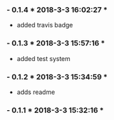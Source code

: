 ### - 0.1.4 * 2018-3-3 16:02:27 *

   - added travis badge 


 ### - 0.1.3 * 2018-3-3 15:57:16 *

   - added test system 


 ### - 0.1.2 * 2018-3-3 15:34:59 *

   - adds readme 


 ### - 0.1.1 * 2018-3-3 15:32:16 *

  


 